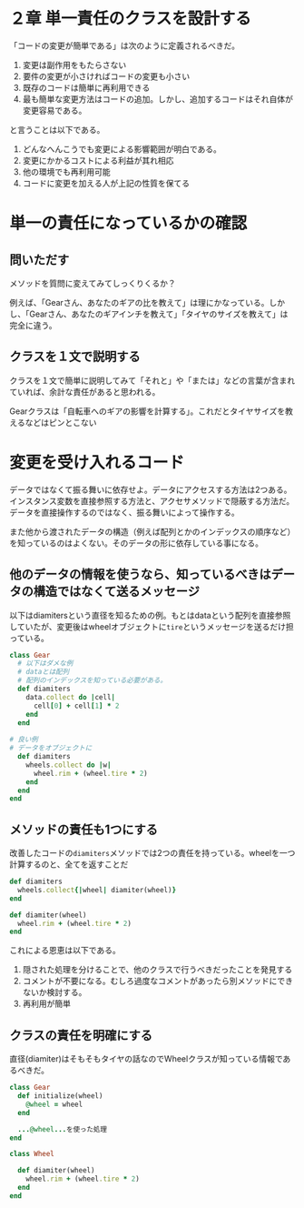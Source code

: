 # ２章 単一責任のクラスを設計する

「コードの変更が簡単である」は次のように定義されるべきだ。

1. 変更は副作用をもたらさない
2. 要件の変更が小さければコードの変更も小さい
3. 既存のコードは簡単に再利用できる
4. 最も簡単な変更方法はコードの追加。しかし、追加するコードはそれ自体が変更容易である。

と言うことは以下である。

1. どんなへんこうでも変更による影響範囲が明白である。
2. 変更にかかるコストによる利益が其れ相応
3. 他の環境でも再利用可能
4. コードに変更を加える人が上記の性質を保てる

# 単一の責任になっているかの確認

## 問いただす

メソッドを質問に変えてみてしっくりくるか？

例えば、「Gearさん、あなたのギアの比を教えて」は理にかなっている。しかし、「Gearさん、あなたのギアインチを教えて」「タイヤのサイズを教えて」は完全に違う。

## クラスを１文で説明する

クラスを１文で簡単に説明してみて「それと」や「または」などの言葉が含まれていれば、余計な責任があると思われる。

Gearクラスは「自転車へのギアの影響を計算する」。これだとタイヤサイズを教えるなどはピンとこない

# 変更を受け入れるコード

データではなくて振る舞いに依存せよ。データにアクセスする方法は2つある。インスタンス変数を直接参照する方法と、アクセサメソッドで隠蔽する方法だ。
データを直接操作するのではなく、振る舞いによって操作する。

また他から渡されたデータの構造（例えば配列とかのインデックスの順序など）を知っているのはよくない。そのデータの形に依存している事になる。

## 他のデータの情報を使うなら、知っているべきはデータの構造ではなくて送るメッセージ

以下はdiamitersという直径を知るための例。もとはdataという配列を直接参照していたが、変更後はwheelオブジェクトに`tire`というメッセージを送るだけ担っている。

```ruby
class Gear
  # 以下はダメな例
  # dataとは配列
  # 配列のインデックスを知っている必要がある。
  def diamiters
    data.collect do |cell|
      cell[0] + cell[1] * 2
    end
  end
  
# 良い例
# データをオブジェクトに
  def diamiters
    wheels.collect do |w| 
      wheel.rim + (wheel.tire * 2)
    end
  end
end
```

## メソッドの責任も1つにする

改善したコードの`diamiters`メソッドでは2つの責任を持っている。wheelを一つ計算するのと、全てを返すことだ

```ruby
def diamiters
  wheels.collect{|wheel| diamiter(wheel)}
end

def diamiter(wheel)
  wheel.rim + (wheel.tire * 2)
end
```

これによる恩恵は以下である。

1. 隠された処理を分けることで、他のクラスで行うべきだったことを発見する
2. コメントが不要になる。むしろ過度なコメントがあったら別メソッドにできないか検討する。
3. 再利用が簡単

## クラスの責任を明確にする

直径(diamiter)はそもそもタイヤの話なのでWheelクラスが知っている情報であるべきだ。

```ruby
class Gear
  def initialize(wheel)
    @wheel = wheel
  end

  ...@wheel...を使った処理
end

class Wheel

  def diamiter(wheel)
    wheel.rim + (wheel.tire * 2)
  end
end

